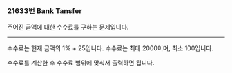 ### 21633번 Bank Tansfer

주어진 금액에 대한 수수료를 구하는 문제입니다.

---

수수료는 현재 금액의 1% + 25입니다. 수수료는 최대 2000이며, 최소 100입니다.

수수료를 계산한 후 수수료 범위에 맞춰서 출력하면 됩니다.
